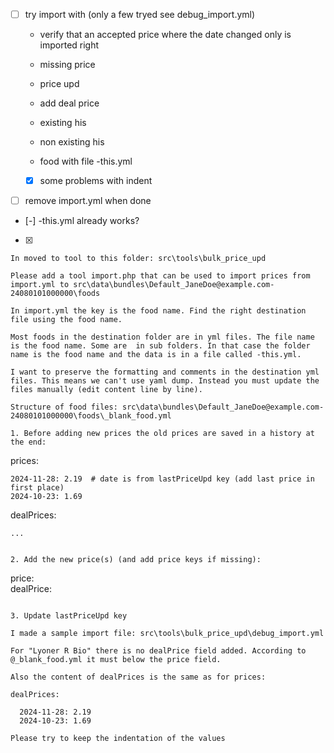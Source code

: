 
- [ ] try import with (only a few tryed see debug_import.yml)
  
  - verify that an accepted price where the date changed only is imported right

  - missing price
  - price upd
  - add deal price
  - existing his
  - non existing his
  - food with file -this.yml

  - [x] some problems with indent

- [ ] remove import.yml when done

- [-] -this.yml already works?
- [x] 

  ```
  In moved to tool to this folder: src\tools\bulk_price_upd

  Please add a tool import.php that can be used to import prices from import.yml to src\data\bundles\Default_JaneDoe@example.com-24080101000000\foods

  In import.yml the key is the food name. Find the right destination file using the food name.

  Most foods in the destination folder are in yml files. The file name is the food name. Some are  in sub folders. In that case the folder name is the food name and the data is in a file called -this.yml.

  I want to preserve the formatting and comments in the destination yml files. This means we can't use yaml dump. Instead you must update the files manually (edit content line by line).

  Structure of food files: src\data\bundles\Default_JaneDoe@example.com-24080101000000\foods\_blank_food.yml

  1. Before adding new prices the old prices are saved in a history at the end:

  ```
  prices:

    2024-11-28: 2.19  # date is from lastPriceUpd key (add last price in first place)
    2024-10-23: 1.69

  dealPrices:

    ...
  ```

  2. Add the new price(s) (and add price keys if missing):

  ```
  price:             
  dealPrice:         
  ```

  3. Update lastPriceUpd key
  ```

  ```
  I made a sample import file: src\tools\bulk_price_upd\debug_import.yml

  For "Lyoner R Bio" there is no dealPrice field added. According to @_blank_food.yml it must below the price field.

  Also the content of dealPrices is the same as for prices:

  dealPrices:

    2024-11-28: 2.19
    2024-10-23: 1.69

  Please try to keep the indentation of the values
  ```

